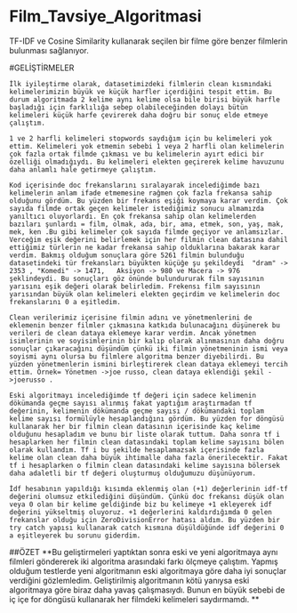 # Film_Tavsiye_Algoritmasi
TF-IDF ve Cosine Similarity kullanarak seçilen bir filme göre benzer filmlerin bulunması sağlanıyor.

#GELİŞTİRMELER

```
İlk iyileştirme olarak, datasetimizdeki filmlerin clean kısmındaki kelimelerimizin büyük ve küçük harfler içerdiğini tespit ettim. Bu durum algoritmada 2 kelime aynı kelime olsa bile birisi büyük harfle başladığı için farklılığa sebep olabileceğinden dolayı bütün kelimeleri küçük harfe çevirerek daha doğru bir sonuç elde etmeye çalıştım.
```
```
1 ve 2 harfli kelimeleri stopwords saydığım için bu kelimeleri yok ettim. Kelimeleri yok etmemin sebebi 1 veya 2 harfli olan kelimelerin çok fazla ortak filmde çıkması ve bu kelimelerin ayırt edici bir özelliği olmadığıydı. Bu kelimeleri elekten geçirerek kelime havuzunu daha anlamlı hale getirmeye çalıştım.
```
```
Kod içerisinde doc frekanslarını sıralayarak incelediğimde bazı kelimelerin anlam ifade etmemesine rağmen çok fazla frekansa sahip olduğunu gördüm. Bu yüzden bir frekans eşiği koymaya karar verdim. Çok sayıda filmde ortak geçen kelimeler istediğimiz sonucu almamızda yanıltıcı oluyorlardı. En çok frekansa sahip olan kelimelerden bazıları şunlardı = film, olmak, ada, bir, ama, etmek, son, yaş, mak, mek, ken .Bu gibi kelimeler çok sayıda filmde geçiyor ve anlamsızlar. Verceğim eşik değerini belirlemek için her filmin clean datasına dahil ettiğimiz türlerin ne kadar frekansa sahip olduklarına bakarak karar verdim. Bakmış olduğum sonuçlara göre 5261 filmin bulunduğu datasetindeki tür frekansları büyükten küçüğe şu şekildeydi  "dram" -> 2353 , "Komedi" -> 1471,   Aksiyon -> 980 ve Macera -> 976 şeklindeydi. Bu sonuçları göz önünde bulundururak film sayısının yarısını eşik değeri olarak belirledim. Frekensı film sayısının yarısından büyük olan kelimeleri elekten geçirdim ve kelimelerin doc frekanslarını 0 a eşitledim.
```
```
Clean verilerimiz içerisine filmin adını ve yönetmenlerini de eklemenin benzer filmler çıkmasına katkıda bulunacağını düşünerek bu verileri de clean dataya eklemeye karar verdim. Ancak yönetmen isimlerinin ve soyisimlerinin bir kalıp olarak alınmasının daha doğru sonuçlar çıkaracağını düşündüm çünkü iki filmin yönetmeninin ismi veya soyismi aynı olursa bu filmlere algoritma benzer diyebilirdi. Bu yüzden yönetmenlerin ismini birleştirerek clean dataya eklemeyi tercih ettim. Örnek= Yönetmen ->joe russo, clean dataya eklendiği şekil ->joerusso . 
```
```
Eski algoritmayı incelediğimde tf değeri için sadece kelimenin dökümanda geçme sayısı alınmış fakat yaptığım araştırmadan tf değerinin, kelimenin dökümanda geçme sayısı / dökümandaki toplam kelime sayısı formülüyle hesaplandığını gördüm. Bu yüzden for döngüsü kullanarak her bir filmin clean datasının içerisinde kaç kelime olduğunu hesapladım ve bunu bir liste olarak tuttum. Daha sonra tf i hesaplarken her filmin clean datasındaki toplam kelime sayısını bölen olarak kullandım. Tf i bu şekilde hesaplamazsak içerisinde fazla kelime olan clean daha büyük ihtimalle daha fazla önerilecektir. Fakat tf i hesaplarken o filmin clean datasındaki kelime sayısına bölersek daha adaletli bir tf değeri oluşturmuş olduğumuzu düşünüyorum.
```
```
İdf hesabının yapıldığı kısımda eklenmiş olan (+1) değerlerinin idf-tf değerini olumsuz etkilediğini düşündüm. Çünkü doc frekansı düşük olan veya 0 olan bir kelime geldiğinde biz bu kelimeye +1 ekleyerek idf değerini yükseltmiş oluyoruz. +1 değerlerini kaldırdığımda 0 gelen frekanslar olduğu için ZeroDivisionError hatası aldım. Bu yüzden bir try catch yapısı kullanarak catch kısmına düşüldüğünde idf değerini 0 a eşitleyerek bu sorunu giderdim.
```
##ÖZET
**Bu geliştirmeleri yaptıktan sonra eski ve yeni algoritmaya aynı filmleri göndererek iki algoritma arasındaki farkı ölçmeye çalıştım. Yapmış olduğum testlerde yeni algoritmanın eski algoritmaya göre daha iyi sonuçlar verdiğini gözlemledim. Geliştirilmiş algoritmanın kötü yanıysa eski algoritmaya göre biraz daha yavaş çalışmasıydı. Bunun en büyük sebebi de iç içe for döngüsü kullanarak her filmdeki kelimeleri saydırmamdı. **

